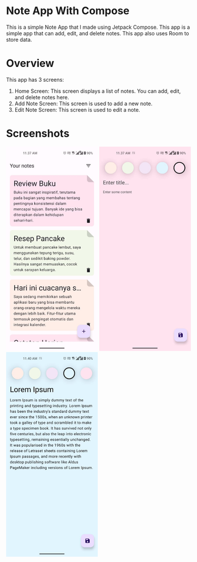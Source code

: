# Note App With Compose
This is a simple Note App that I made using Jetpack Compose. This app is a simple app that can add, edit, and delete notes. This app also uses Room to store data.

# Overview
This app has 3 screens:
1. Home Screen: This screen displays a list of notes. You can add, edit, and delete notes here.
2. Add Note Screen: This screen is used to add a new note.
3. Edit Note Screen: This screen is used to edit a note.

# Screenshots
<p>
  <img src="https://github.com/WahyuDwe/Note-App-Compose/blob/main/image/home.jpeg" width="250">
  <img src="https://github.com/WahyuDwe/Note-App-Compose/blob/main/image/new%20note.jpeg" width="250">
  <img src="https://github.com/WahyuDwe/Note-App-Compose/blob/main/image/detail%20note.jpeg" width="250">
</p>
